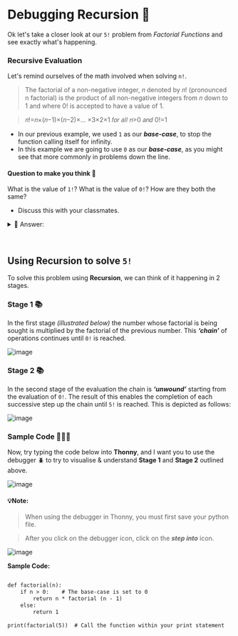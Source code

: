 # Debugging Recursion 🐛

Ok let's take a closer look at our `5!` problem from _Factorial Functions_ and see exactly what's happening.

### Recursive Evaluation 
Let's remind ourselves of the math involved when solving `n!`. 

> The factorial of a non-negative integer, 𝑛 denoted by 𝑛! (pronounced n factorial) is the product of all non-negative integers from 𝑛 down to 1 and where 0! is accepted to have a value of 1.

> 𝑛!=𝑛×(𝑛−1)×(𝑛−2)×… ×3×2×1 𝑓𝑜𝑟 𝑎𝑙𝑙 𝑛>0 𝑎𝑛𝑑 0!=1

- In our previous example, we used `1` as our _**base-case**_, to stop the function calling itself for infinity.
- In this example we are going to use `0` as our _**base-case**_, as you might see that more commonly in problems down the line.

#### Question to make you think 🤔 
What is the value of `1!`? What is the value of `0!`? How are they both the same?
- Discuss this with your classmates.

<details>
  <summary>👀 Answer: </summary>

>
The _**factorial function**_, denoted by ``!``, is a mathematical operation that calculates the product of all
positive integers up to a given number. 

**Factorial of 1:**
   
   _By definition, the factorial of 1 is the product of all positive integers up to 1.  Since there's only one positive integer (which is 1), the factorial of 1 is simply 1.
   ``1! = 1``_

**Factorial of 0:**
   
   _The definition of the factorial function is based on the concept of permutations and combinations. If you think about it, there's only one way to arrange zero objects: doing nothing.
   Therefore, ``0!`` represents the number of ways to arrange zero objects, which is 1. ``0! = 1``._

Therefore, both ``1! = 1`` and ``0! = 1``. 😎

</details>

>

<br>

## Using Recursion to solve `5!`
To solve this problem using **Recursion**, we can think of it happening in 2 stages.

### Stage 1 📚
In the first stage _(illustrated below)_ the number whose factorial is being sought is multiplied by the factorial of the previous number. This _**‘chain’**_ of operations continues until ``0!`` is reached.

![image](https://github.com/ross-bish/Recursion-HL-/assets/83789503/930a8472-6e94-458d-92a2-ccfa7209ae0d)

### Stage 2 📚
In the second stage of the evaluation the chain is _**‘unwound’**_ starting from the evaluation of ``0!``. The result of this enables the completion of each successive step up the chain until ``5!`` is reached. This is depicted as follows:

![image](https://github.com/ross-bish/Recursion-HL-/assets/83789503/c9eeb059-e3e1-4232-b935-e54af1cd295f)


### Sample Code 👨🏽‍💻 
Now, try typing the code below into **Thonny**, and I want you to use the debugger 🪲 to try to visualise & understand **Stage 1** and **Stage 2** outlined above.

![image](https://github.com/ross-bish/Recursion-HL-/assets/83789503/56d2f181-9892-476b-87ca-76c0f98237dd)


#### 💡Note: 
> When using the debugger in Thonny, you must first save your python file.

> After you click on the debugger icon, click on the _**step into**_ icon.

![image](https://github.com/ross-bish/Recursion-HL-/assets/83789503/4c482ee4-c5b2-4a43-83f3-fa3d474247b9)

**Sample Code:**

````html

def factorial(n):
    if n > 0:    # The base-case is set to 0
        return n * factorial (n - 1)
    else:
        return 1
    
print(factorial(5))  # Call the function within your print statement
````

